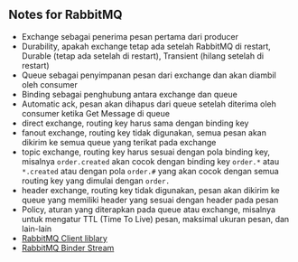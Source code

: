 ## Notes for RabbitMQ
* Exchange sebagai penerima pesan pertama dari producer
* Durability, apakah exchange tetap ada setelah RabbitMQ di restart, Durable (tetap ada setelah di restart), Transient (hilang setelah di restart)
* Queue sebagai penyimpanan pesan dari exchange dan akan diambil oleh consumer
* Binding sebagai penghubung antara exchange dan queue
* Automatic ack, pesan akan dihapus dari queue setelah diterima oleh consumer ketika Get Message di queue
* direct exchange, routing key harus sama dengan binding key
* fanout exchange, routing key tidak digunakan, semua pesan akan dikirim ke semua queue yang terikat pada exchange
* topic exchange, routing key harus sesuai dengan pola binding key, misalnya `order.created` akan cocok dengan binding key `order.*` atau `*.created` atau dengan pola `order.#` yang akan cocok dengan semua routing key yang dimulai dengan `order.`
* header exchange, routing key tidak digunakan, pesan akan dikirim ke queue yang memiliki header yang sesuai dengan header pada pesan
* Policy, aturan yang diterapkan pada queue atau exchange, misalnya untuk mengatur TTL (Time To Live) pesan, maksimal ukuran pesan, dan lain-lain
* [RabbitMQ Client liblary](https://www.rabbitmq.com/client-libraries/devtools)
* [RabbitMQ Binder Stream](https://docs.spring.io/spring-cloud-stream/docs/current/reference/html/spring-cloud-stream-binder-rabbit.html#_rabbitmq_binder_overview)